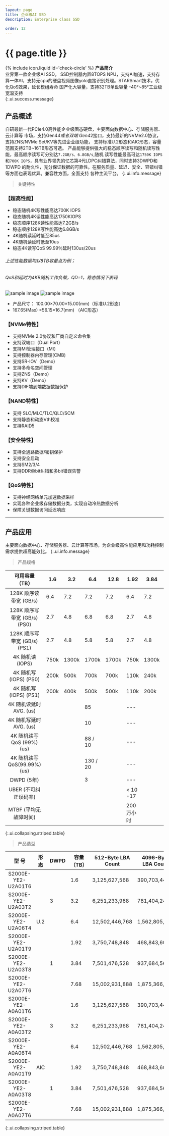 ```yaml
---
layout: page
title: 企业级AI SSD
description: Enterprise class SSD

order: 12
---
```


# {{ page.title }}

<span>{% include icon.liquid id='check-circle' %} <b>产品简介</b></span><br> 业界第一款企业级AI SSD， SSD控制器内置8TOPS NPU，支持AI加速，支持存算一体AI，支持无cpu的硬盘视频图像yolo直接识别处理。STARSmart技术，优化QoS效果，延长模组寿命 国产化大容量，支持32TB单盘容量 -40°~85°工业级宽温支持<br>
{:.ui.success.message}


## 产品概述<br>

自研最新一代PCIe4.0高性能企业级固态硬盘，主要面向数据中心、存储服务器、云计算等 市场，支持Gen4*4或者双端 Gen4*2接口，支持最新的NVMe2.0协议，支持ZNS/NVMe Set/KV等先进企业级功能， 支持标准U.2形态和AIC形态，容量范围支持2TB~16TB形态可选。 产品能够提供强大的稳态顺序读写和随机读写性能，最高顺序读写可分别达`7.2GB/s、6.8GB/s`,随机 读写性能最高可达`1750K IOPS`和`700K IOPS`，具有业界领先的忆芯第4代LDPC纠错算法，同时支持3DWPD和1DWPD 的耐久性，充分保证数据的可靠性。在服务质量、延迟、安全、容错纠错等方面也表现优异。兼容性方面，全面支持 各种主流平台。
{:.ui.info.message}

> 关键特性

### 【超高性能】

- 稳态随机4K写性能高达700K IOPS
- 稳态随机4K读性能高达1750KIOPS
- 稳态顺序128K读性能高达7.2GB/s
- 稳态顺序128K写性能高达6.8GB/s
- 4K随机读延时低至85us
- 4K随机读延时低至10us
- 稳态4K读写QoS 99.99％延时130us/20us

###### 上述性能数据均以8TB容量点为例；<br>
###### QoS和延时为4KB随机工作负载，QD=1，稳态情况下表现

![sample image](Picture.png "展示图") ![sample image](0.png "展示图")<br>

- 产品尺寸： 100.00×70.00×15.00(mm)（标准U.2形态）<br>
- 167.65(Max) ×56.15×16.7(mm) （AIC形态）

### 【NVMe特性】

- 支持NVMe 2.0协议和厂商自定义命令集
- 支持双端口（Dual Port）
- 支持MI管理接口（MI）
- 支持控制器内存管理(CMB)
- 支持SR-IOV（Demo）
- 支持多命名空间管理
- 支持ZNS（Demo）
- 支持KV（Demo）
- 支持DIF端到端数据数据保护

### 【NAND特性】

- 支持 SLC/MLC/TLC/QLC/SCM
- 支持静态和动态Vth校准
- 支持RAID5

### 【安全特性】

- 支持全通路数据/密钥保护
- 支持安全启动
- 支持SM2/3/4
- 支持DDR单bit纠错和多bit错误告警

### 【QoS特性】

- 支持神经网络单元加速数据采样
- 实现各种企业级存储数据分类，实现自动冷热数据分析
- 保障关键数据访问延迟响应

---

## 产品应用<br>

主要面向数据中心、存储服务器、云计算等市场，为企业级高性能应用和功耗控制需求提供超高能效比。
{:.ui.info.message}

> 产品规格

| <b>可用容量（TB）</b> | <b>1.6</b> | <b>3.2</b> | <b>6.4</b> | <b>12.8</b> | <b>1.92</b> | <b>3.84</b> | <b>7.68</b> | <b>15.36</b> |
|:----------:|----------|----------|----------|----------|----------|----------|----------|----------|
| 128K 顺序读带宽 (GB/s) |  6.4  |  7.2 |  7.2 |  7.2 |  6.4 |  7.2 |  7.2 |  7.2 |
| 128K 顺序写带宽 (GB/s) (PS0) |  2.7  | 4.8 |6.8|6.8|2.7|4.8|6.8|6.8|
| 128K 顺序写带宽 (GB/s) (PS1) |  2.7 | 4.8|  5.8 |  5.8 | 2.7|  4.8 |5.8|  5.8 |
| 4K 随机读 (IOPS) |  750k | 1300k|  1700k |  1700k | 750k|  1300k |  1700k |  1700k |
| 4K 随机写 (IOPS) (PS0) |  200k |500k |  700k |700k|110k|240k|360k|360k|
| 4K 随机写 (IOPS) (PS1) |  200k  | 400k |  500k  |500k|110k|200k|280k|280k|
| 4K 随机读延时 AVG. (us) | | |85| | --- | | 85 | |
| 4K 随机写延时 AVG. (us) | | | 10| | ---| | 10 | |
| 4K 随机读写QoS (99%)(us) | | |88 / 10 | |---| | 88 / 10 | |
| 4K 随机读写QoS(99.99%)(us) | | | 130 / 20| |---| | 130 / 20 | |
| DWPD (5年) | | | 3| |---| | 1 | |
| UBER (不可纠正误码率) |  | | | |< 10 -17 | | | |
| MTBF (平均无故障时间) |  | | | | 200万小时| | | |
{:.ui.collapsing.striped.table}

> 产品选型

| <b>型 号</b> | <b>形态</b> | <b>DWPD</b> | <b>容量（TB）</b> | <b>512-Byte LBA Count</b> | <b>4096-Byte LBA Count</b> |
|:----------:|----------|----------|----------|----------|----------|
| S2000E-YE2-U2A01T6 |    |  |  1.6 |  3,125,627,568 | 390,703,446 |
| S2000E-YE2-U2A03T2 |    | 3 |3.2|6,251,233,968|781,404,246|
| S2000E-YE2-U2A06T4 |  U.2 | |  6.4 |  12,502,446,768 |1,562,805,846|
| S2000E-YE2-U2A01T9 |   | |  1.92 |  3,750,748,848 | 468,843,606|
| S2000E-YE2-U2A03T8 |   |1 |  3.84 |7,501,476,528|937,684,566|
| S2000E-YE2-U2A07T6 |    |  |  7.68  |15,002,931,888|1,875,366,486|
| S2000E-YE2-A0A01T6 | | |1.6|3,125,627,568| 390,703,446|
| S2000E-YE2-A0A03T2 | |3 | 3.2 |6,251,233,968| 781,404,246|
| S2000E-YE2-A0A06T4 | | | 6.4|12,502,446,768 |1,562,805,846|
| S2000E-YE2-A0A01T9 |AIC | | 1.92|3,750,748,848 |468,843,606|
| S2000E-YE2-A0A03T8 | | 1| 3.84| 7,501,476,528|937,684,566|
| S2000E-YE2-A0A07T6 |  | | 7.68| 15,002,931,888|1,875,366,486 |
{:.ui.collapsing.striped.table}

